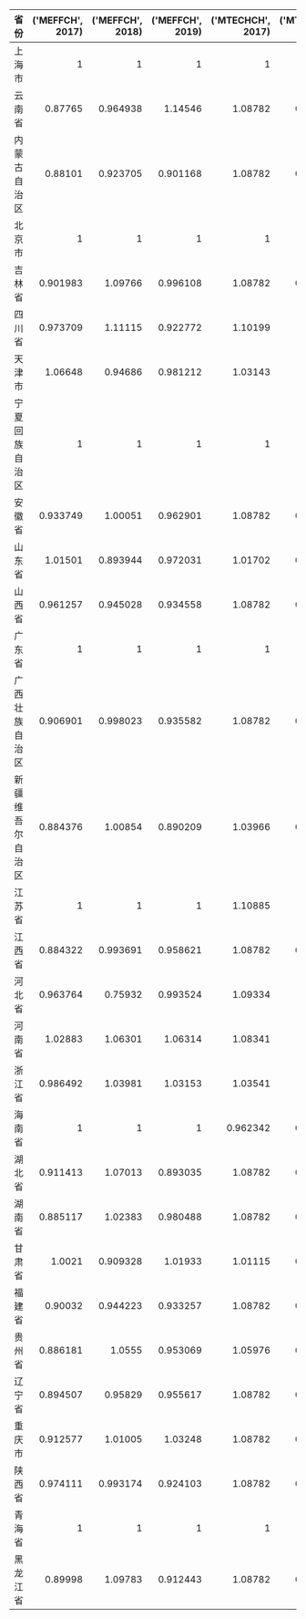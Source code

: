 | 省份             |   ('MEFFCH', 2017) |   ('MEFFCH', 2018) |   ('MEFFCH', 2019) |   ('MTECHCH', 2017) |   ('MTECHCH', 2018) |   ('MTECHCH', 2019) |   ('MQ', 2017) |   ('MQ', 2018) |   ('MQ', 2019) |
|:-----------------|-------------------:|-------------------:|-------------------:|--------------------:|--------------------:|--------------------:|---------------:|---------------:|---------------:|
| 上海市           |           1        |           1        |           1        |            1        |            1        |            0.971232 |       1        |       1        |       0.971232 |
| 云南省           |           0.87765  |           0.964938 |           1.14546  |            1.08782  |            0.985046 |            1.02521  |       0.954729 |       0.950509 |       1.17433  |
| 内蒙古自治区     |           0.88101  |           0.923705 |           0.901168 |            1.08782  |            0.985046 |            1.02496  |       0.958384 |       0.909892 |       0.923664 |
| 北京市           |           1        |           1        |           1        |            1        |            1        |            1        |       1        |       1        |       1        |
| 吉林省           |           0.901983 |           1.09766  |           0.996108 |            1.08782  |            0.973239 |            0.95864  |       0.981198 |       1.06828  |       0.954909 |
| 四川省           |           0.973709 |           1.11115  |           0.922772 |            1.10199  |            1.01328  |            1.02521  |       1.07302  |       1.1259   |       0.946034 |
| 天津市           |           1.06648  |           0.94686  |           0.981212 |            1.03143  |            1.00048  |            0.994641 |       1.09999  |       0.947315 |       0.975954 |
| 宁夏回族自治区   |           1        |           1        |           1        |            1        |            1        |            1        |       1        |       1        |       1        |
| 安徽省           |           0.933749 |           1.00051  |           0.962901 |            1.08782  |            0.985046 |            1.02521  |       1.01576  |       0.985546 |       0.987174 |
| 山东省           |           1.01501  |           0.893944 |           0.972031 |            1.01702  |            0.992192 |            0.99785  |       1.03229  |       0.886964 |       0.969941 |
| 山西省           |           0.961257 |           0.945028 |           0.934558 |            1.08782  |            0.985046 |            1.02521  |       1.04568  |       0.930896 |       0.958117 |
| 广东省           |           1        |           1        |           1        |            1        |            1        |            1        |       1        |       1        |       1        |
| 广西壮族自治区   |           0.906901 |           0.998023 |           0.935582 |            1.08782  |            0.985046 |            1.02521  |       0.986548 |       0.983098 |       0.959167 |
| 新疆维吾尔自治区 |           0.884376 |           1.00854  |           0.890209 |            1.03966  |            0.962213 |            0.992091 |       0.919453 |       0.970428 |       0.883169 |
| 江苏省           |           1        |           1        |           1        |            1.10885  |            1.03181  |            0.967566 |       1.10885  |       1.03181  |       0.967566 |
| 江西省           |           0.884322 |           0.993691 |           0.958621 |            1.08782  |            0.985046 |            1.02521  |       0.961987 |       0.978831 |       0.982786 |
| 河北省           |           0.963764 |           0.75932  |           0.993524 |            1.09334  |            1.03692  |            1.02808  |       1.05372  |       0.787354 |       1.02143  |
| 河南省           |           1.02883  |           1.06301  |           1.06314  |            1.08341  |            1.02632  |            1.019    |       1.11464  |       1.09099  |       1.08333  |
| 浙江省           |           0.986492 |           1.03981  |           1.03153  |            1.03541  |            1.00078  |            1.00278  |       1.02142  |       1.04063  |       1.03439  |
| 海南省           |           1        |           1        |           1        |            0.962342 |            0.972249 |            0.9791   |       0.962342 |       0.972249 |       0.9791   |
| 湖北省           |           0.911413 |           1.07013  |           0.893035 |            1.08782  |            0.991927 |            1.02521  |       0.991457 |       1.06149  |       0.915548 |
| 湖南省           |           0.885117 |           1.02383  |           0.980488 |            1.08782  |            0.985046 |            1.02521  |       0.962852 |       1.00852  |       1.0052   |
| 甘肃省           |           1.0021   |           0.909328 |           1.01933  |            1.01115  |            0.925367 |            0.954959 |       1.01327  |       0.841462 |       0.973414 |
| 福建省           |           0.90032  |           0.944223 |           0.933257 |            1.08782  |            0.985046 |            1.02521  |       0.97939  |       0.930103 |       0.956783 |
| 贵州省           |           0.886181 |           1.0555   |           0.953069 |            1.05976  |            0.977235 |            0.997485 |       0.939135 |       1.03148  |       0.950672 |
| 辽宁省           |           0.894507 |           0.95829  |           0.955617 |            1.08782  |            0.985046 |            1.02521  |       0.973066 |       0.94396  |       0.979707 |
| 重庆市           |           0.912577 |           1.01005  |           1.03248  |            1.08782  |            0.985046 |            1.02521  |       0.992723 |       0.994941 |       1.05851  |
| 陕西省           |           0.974111 |           0.993174 |           0.924103 |            1.08782  |            0.985046 |            1.02521  |       1.05966  |       0.978322 |       0.947399 |
| 青海省           |           1        |           1        |           1        |            1        |            1        |            1        |       1        |       1        |       1        |
| 黑龙江省         |           0.89998  |           1.09783  |           0.912443 |            1.08782  |            0.985046 |            0.978721 |       0.97902  |       1.08142  |       0.893027 |